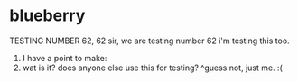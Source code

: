 # blueberry

TESTING NUMBER 62, 62 sir, we are testing number 62
i'm testing this too.
1. I have a point to make:
2. wat is it? 
does anyone else use this for testing? 
^guess not, just me. :( 
